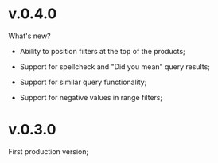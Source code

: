 # v.0.4.0

What's new?

- Ability to position filters at the top of the products;

- Support for spellcheck and "Did you mean" query results;

- Support for similar query functionality;

- Support for negative values in range filters;

# v.0.3.0

First production version;
